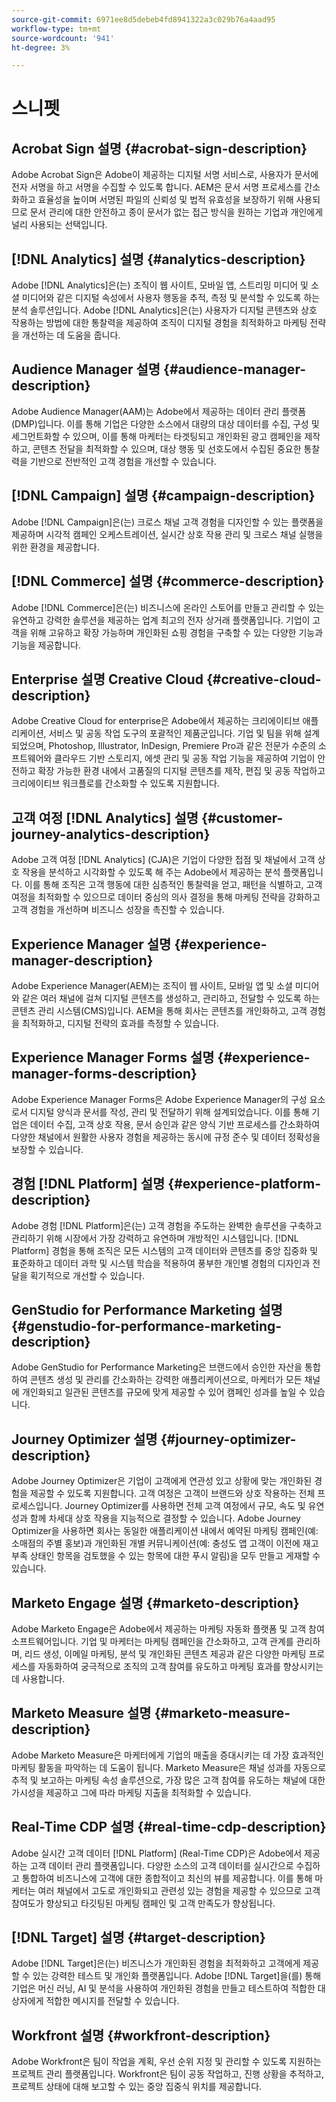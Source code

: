 ```yaml
---
source-git-commit: 6971ee8d5debeb4fd8941322a3c029b76a4aad95
workflow-type: tm+mt
source-wordcount: '941'
ht-degree: 3%

---
```

# 스니펫

## Acrobat Sign 설명 {#acrobat-sign-description}

Adobe Acrobat Sign은 Adobe이 제공하는 디지털 서명 서비스로, 사용자가 문서에 전자 서명을 하고 서명을 수집할 수 있도록 합니다. AEM은 문서 서명 프로세스를 간소화하고 효율성을 높이며 서명된 파일의 신뢰성 및 법적 유효성을 보장하기 위해 사용되므로 문서 관리에 대한 안전하고 종이 문서가 없는 접근 방식을 원하는 기업과 개인에게 널리 사용되는 선택입니다.

## [!DNL Analytics] 설명 {#analytics-description}

Adobe [!DNL Analytics]은(는) 조직이 웹 사이트, 모바일 앱, 스트리밍 미디어 및 소셜 미디어와 같은 디지털 속성에서 사용자 행동을 추적, 측정 및 분석할 수 있도록 하는 분석 솔루션입니다. Adobe [!DNL Analytics]은(는) 사용자가 디지털 콘텐츠와 상호 작용하는 방법에 대한 통찰력을 제공하여 조직이 디지털 경험을 최적화하고 마케팅 전략을 개선하는 데 도움을 줍니다.

## Audience Manager 설명 {#audience-manager-description}

Adobe Audience Manager(AAM)는 Adobe에서 제공하는 데이터 관리 플랫폼(DMP)입니다. 이를 통해 기업은 다양한 소스에서 대량의 대상 데이터를 수집, 구성 및 세그먼트화할 수 있으며, 이를 통해 마케터는 타겟팅되고 개인화된 광고 캠페인을 제작하고, 콘텐츠 전달을 최적화할 수 있으며, 대상 행동 및 선호도에서 수집된 중요한 통찰력을 기반으로 전반적인 고객 경험을 개선할 수 있습니다.

## [!DNL Campaign] 설명 {#campaign-description}

Adobe [!DNL Campaign]은(는) 크로스 채널 고객 경험을 디자인할 수 있는 플랫폼을 제공하며 시각적 캠페인 오케스트레이션, 실시간 상호 작용 관리 및 크로스 채널 실행을 위한 환경을 제공합니다.

## [!DNL Commerce] 설명 {#commerce-description}

Adobe [!DNL Commerce]은(는) 비즈니스에 온라인 스토어를 만들고 관리할 수 있는 유연하고 강력한 솔루션을 제공하는 업계 최고의 전자 상거래 플랫폼입니다. 기업이 고객을 위해 고유하고 확장 가능하며 개인화된 쇼핑 경험을 구축할 수 있는 다양한 기능과 기능을 제공합니다.

## Enterprise 설명 Creative Cloud {#creative-cloud-description}

Adobe Creative Cloud for enterprise은 Adobe에서 제공하는 크리에이티브 애플리케이션, 서비스 및 공동 작업 도구의 포괄적인 제품군입니다. 기업 및 팀을 위해 설계되었으며, Photoshop, Illustrator, InDesign, Premiere Pro과 같은 전문가 수준의 소프트웨어와 클라우드 기반 스토리지, 에셋 관리 및 공동 작업 기능을 제공하여 기업이 안전하고 확장 가능한 환경 내에서 고품질의 디지털 콘텐츠를 제작, 편집 및 공동 작업하고 크리에이티브 워크플로를 간소화할 수 있도록 지원합니다.

## 고객 여정 [!DNL Analytics] 설명 {#customer-journey-analytics-description}

Adobe 고객 여정 [!DNL Analytics] (CJA)은 기업이 다양한 접점 및 채널에서 고객 상호 작용을 분석하고 시각화할 수 있도록 해 주는 Adobe에서 제공하는 분석 플랫폼입니다. 이를 통해 조직은 고객 행동에 대한 심층적인 통찰력을 얻고, 패턴을 식별하고, 고객 여정을 최적화할 수 있으므로 데이터 중심의 의사 결정을 통해 마케팅 전략을 강화하고 고객 경험을 개선하며 비즈니스 성장을 촉진할 수 있습니다.

## Experience Manager 설명 {#experience-manager-description}

Adobe Experience Manager(AEM)는 조직이 웹 사이트, 모바일 앱 및 소셜 미디어와 같은 여러 채널에 걸쳐 디지털 콘텐츠를 생성하고, 관리하고, 전달할 수 있도록 하는 콘텐츠 관리 시스템(CMS)입니다. AEM을 통해 회사는 콘텐츠를 개인화하고, 고객 경험을 최적화하고, 디지털 전략의 효과를 측정할 수 있습니다.

## Experience Manager Forms 설명 {#experience-manager-forms-description}

Adobe Experience Manager Forms은 Adobe Experience Manager의 구성 요소로서 디지털 양식과 문서를 작성, 관리 및 전달하기 위해 설계되었습니다. 이를 통해 기업은 데이터 수집, 고객 상호 작용, 문서 승인과 같은 양식 기반 프로세스를 간소화하여 다양한 채널에서 원활한 사용자 경험을 제공하는 동시에 규정 준수 및 데이터 정확성을 보장할 수 있습니다.

## 경험 [!DNL Platform] 설명 {#experience-platform-description}

Adobe 경험 [!DNL Platform]은(는) 고객 경험을 주도하는 완벽한 솔루션을 구축하고 관리하기 위해 시장에서 가장 강력하고 유연하며 개방적인 시스템입니다. [!DNL Platform] 경험을 통해 조직은 모든 시스템의 고객 데이터와 콘텐츠를 중앙 집중화 및 표준화하고 데이터 과학 및 시스템 학습을 적용하여 풍부한 개인별 경험의 디자인과 전달을 획기적으로 개선할 수 있습니다.


## GenStudio for Performance Marketing 설명 {#genstudio-for-performance-marketing-description}

Adobe GenStudio for Performance Marketing은 브랜드에서 승인한 자산을 통합하여 콘텐츠 생성 및 관리를 간소화하는 강력한 애플리케이션으로, 마케터가 모든 채널에 개인화되고 일관된 콘텐츠를 규모에 맞게 제공할 수 있어 캠페인 성과를 높일 수 있습니다.

## Journey Optimizer 설명 {#journey-optimizer-description}

Adobe Journey Optimizer은 기업이 고객에게 연관성 있고 상황에 맞는 개인화된 경험을 제공할 수 있도록 지원합니다. 고객 여정은 고객이 브랜드와 상호 작용하는 전체 프로세스입니다. Journey Optimizer를 사용하면 전체 고객 여정에서 규모, 속도 및 유연성과 함께 차세대 상호 작용을 지능적으로 결정할 수 있습니다. Adobe Journey Optimizer을 사용하면 회사는 동일한 애플리케이션 내에서 예약된 마케팅 캠페인(예: 소매점의 주별 홍보)과 개인화된 개별 커뮤니케이션(예: 충성도 앱 고객이 이전에 재고 부족 상태인 항목을 검토했을 수 있는 항목에 대한 푸시 알림)을 모두 만들고 게재할 수 있습니다.

## Marketo Engage 설명 {#marketo-description}

Adobe Marketo Engage은 Adobe에서 제공하는 마케팅 자동화 플랫폼 및 고객 참여 소프트웨어입니다. 기업 및 마케터는 마케팅 캠페인을 간소화하고, 고객 관계를 관리하며, 리드 생성, 이메일 마케팅, 분석 및 개인화된 콘텐츠 제공과 같은 다양한 마케팅 프로세스를 자동화하여 궁극적으로 조직의 고객 참여를 유도하고 마케팅 효과를 향상시키는 데 사용합니다.

## Marketo Measure 설명 {#marketo-measure-description}

Adobe Marketo Measure은 마케터에게 기업의 매출을 증대시키는 데 가장 효과적인 마케팅 활동을 파악하는 데 도움이 됩니다. Marketo Measure은 채널 성과를 자동으로 추적 및 보고하는 마케팅 속성 솔루션으로, 가장 많은 고객 참여를 유도하는 채널에 대한 가시성을 제공하고 그에 따라 마케팅 지출을 최적화할 수 있습니다.

## Real-Time CDP 설명 {#real-time-cdp-description}

Adobe 실시간 고객 데이터 [!DNL Platform] (Real-Time CDP)은 Adobe에서 제공하는 고객 데이터 관리 플랫폼입니다. 다양한 소스의 고객 데이터를 실시간으로 수집하고 통합하여 비즈니스에 고객에 대한 종합적이고 최신의 뷰를 제공합니다. 이를 통해 마케터는 여러 채널에서 고도로 개인화되고 관련성 있는 경험을 제공할 수 있으므로 고객 참여도가 향상되고 타깃팅된 마케팅 캠페인 및 고객 만족도가 향상됩니다.

## [!DNL Target] 설명 {#target-description}

Adobe [!DNL Target]은(는) 비즈니스가 개인화된 경험을 최적화하고 고객에게 제공할 수 있는 강력한 테스트 및 개인화 플랫폼입니다. Adobe [!DNL Target]을(를) 통해 기업은 머신 러닝, AI 및 분석을 사용하여 개인화된 경험을 만들고 테스트하여 적합한 대상자에게 적합한 메시지를 전달할 수 있습니다.

## Workfront 설명 {#workfront-description}

Adobe Workfront은 팀이 작업을 계획, 우선 순위 지정 및 관리할 수 있도록 지원하는 프로젝트 관리 플랫폼입니다. Workfront은 팀이 공동 작업하고, 진행 상황을 추적하고, 프로젝트 상태에 대해 보고할 수 있는 중앙 집중식 위치를 제공합니다.
